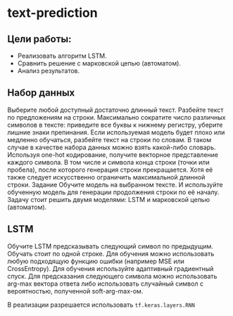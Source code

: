 ﻿# text-prediction

## Цели работы:
-	Реализовать алгоритм LSTM.
-	Сравнить решение с марковской цепью (автоматом).
-	Анализ результатов.

## Набор данных

Выберите любой доступный достаточно длинный текст. Разбейте текст по предложениям на строки. Максимально сократите число различных символов в тексте: приведите все буквы к нижнему регистру, уберите лишние знаки препинания. Если используемая модель будет плохо или медленно обучаться, разбейте текст на строки по словам. В таком случае в качестве набора данных можно взять какой-либо словарь.
Используя one-hot кодирование, получите векторное представление каждого символа. В том числе и символа конца строки (точки или пробела), после которого генерация строки прекращается. Хотя её также следует искусственно ограничить максимальной длинной строки.
Задание
Обучите модель на выбранном тексте. И используйте обученную модель для генерации продолжения строки по её началу. Задачу стоит решить двумя моделями: LSTM и марковской цепью (автоматом).
## LSTM
Обучите LSTM предсказывать следующий символ по предыдущим. Обучать стоит по одной строке. Для обучения можно использовать любую подходящую функцию ошибки (например MSE или CrossEntropy). Для обучения используйте адаптивный градиентный спуск.
	Для предсказания следующего символа можно использовать arg-max вектора ответа либо использовать случайный символ с вероятностью, полученной soft-arg-max-ом.

В реализации разрешается использовать `tf.keras.layers.RNN` 

